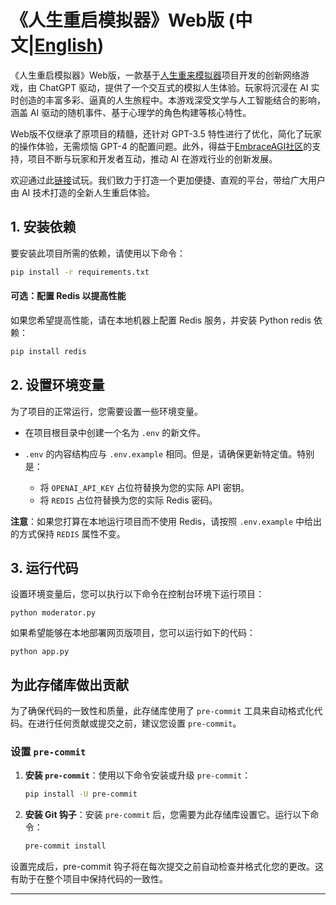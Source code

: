 # 《人生重启模拟器》Web版 (中文|[English](./README-EN.md))

《人生重启模拟器》Web版，一款基于[人生重来模拟器](https://github.com/EmbraceAGI/LifeReloaded)项目开发的创新网络游戏，由 ChatGPT 驱动，提供了一个交互式的模拟人生体验。玩家将沉浸在 AI 实时创造的丰富多彩、逼真的人生旅程中。本游戏深受文学与人工智能结合的影响，涵盖 AI 驱动的随机事件、基于心理学的角色构建等核心特性。

Web版不仅继承了原项目的精髓，还针对 GPT-3.5 特性进行了优化，简化了玩家的操作体验，无需烦恼 GPT-4 的配置问题。此外，得益于[EmbraceAGI社区](https://github.com/EmbraceAGI/)的支持，项目不断与玩家和开发者互动，推动 AI 在游戏行业的创新发展。

欢迎通过此[链接](https://sun-zhengwt.com/life-reload/)试玩。我们致力于打造一个更加便捷、直观的平台，带给广大用户由 AI 技术打造的全新人生重启体验。

## 1. 安装依赖

要安装此项目所需的依赖，请使用以下命令：

```bash
pip install -r requirements.txt
```

#### 可选：配置 Redis 以提高性能

如果您希望提高性能，请在本地机器上配置 Redis 服务，并安装 Python redis 依赖：

```bash
pip install redis
```

## 2. 设置环境变量

为了项目的正常运行，您需要设置一些环境变量。

- 在项目根目录中创建一个名为 `.env` 的新文件。

- `.env` 的内容结构应与 `.env.example` 相同。但是，请确保更新特定值。特别是：

  - 将 `OPENAI_API_KEY` 占位符替换为您的实际 API 密钥。
  - 将 `REDIS` 占位符替换为您的实际 Redis 密码。

**注意**：如果您打算在本地运行项目而不使用 Redis，请按照 `.env.example` 中给出的方式保持 `REDIS` 属性不变。

## 3. 运行代码

设置环境变量后，您可以执行以下命令在控制台环境下运行项目：

```
python moderator.py
```

如果希望能够在本地部署网页版项目，您可以运行如下的代码：

```
python app.py
```

## 为此存储库做出贡献

为了确保代码的一致性和质量，此存储库使用了 `pre-commit` 工具来自动格式化代码。在进行任何贡献或提交之前，建议您设置 `pre-commit`。

### 设置 `pre-commit`

1. **安装 `pre-commit`**：使用以下命令安装或升级 `pre-commit`：

   ```bash
   pip install -U pre-commit
   ```

2. **安装 Git 钩子**：安装 `pre-commit` 后，您需要为此存储库设置它。运行以下命令：

   ```bash
   pre-commit install
   ```

设置完成后，pre-commit 钩子将在每次提交之前自动检查并格式化您的更改。这有助于在整个项目中保持代码的一致性。

______________________________________________________________________
